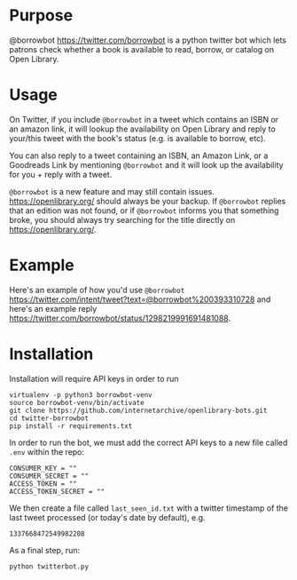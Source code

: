 
# Purpose

@borrowbot https://twitter.com/borrowbot is a python twitter bot which lets patrons check whether a book is available to read, borrow, or catalog on Open Library.

# Usage

On Twitter, if you include `@borrowbot` in a tweet which contains an ISBN or an amazon link, it will lookup the availability on Open Library and reply to your/this tweet with the book's status (e.g. is available to borrow, etc).

You can also reply to a tweet containing an ISBN, an Amazon Link, or a Goodreads Link by mentioning `@borrowbot` and it will look up the availability for you + reply with a tweet.

`@borrowbot` is a new feature and may still contain issues. https://openlibrary.org/ should always be your backup. If `@borrowbot` replies that an edition was not found, or if `@borrowbot` informs you that something broke, you should always try searching for the title directly on https://openlibrary.org/. 

# Example

Here's an example of how you'd use `@borrowbot` https://twitter.com/intent/tweet?text=@borrowbot%200393310728 and here's an example reply https://twitter.com/borrowbot/status/1298219991691481088.

# Installation

Installation will require API keys in order to run

```
virtualenv -p python3 borrowbot-venv
source borrowbot-venv/bin/activate
git clone https://github.com/internetarchive/openlibrary-bots.git
cd twitter-borrowbot
pip install -r requirements.txt
```

In order to run the bot, we must add the correct API keys to a new file called `.env` within the repo:
```
CONSUMER_KEY = ""
CONSUMER_SECRET = ""
ACCESS_TOKEN = ""
ACCESS_TOKEN_SECRET = ""
```

We then create a file called `last_seen_id.txt` with a twitter timestamp of the last tweet processed (or today's date by default), e.g.
```
1337668472549982208
```

As a final step, run:
```
python twitterbot.py
```
